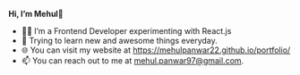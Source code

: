 **Hi, I’m Mehul**👋

- 👨‍💻  I’m a Frontend Developer experimenting with React.js
- 🌱  Trying to learn new and awesome things everyday.
- 🌐  You can visit my website at https://mehulpanwar22.github.io/portfolio/
- 📫  You can reach out to me at mehul.panwar97@gmail.com.
